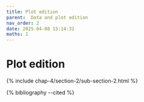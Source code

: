 ```yaml
---
title: Plot edition
parent:  Data and plot edition
nav_order: 2
date: 2025-04-08 15:14:31
maths: 1
---
```


# Plot edition

{% include chap-4/section-2/sub-section-2.html %}

{% bibliography --cited %}

